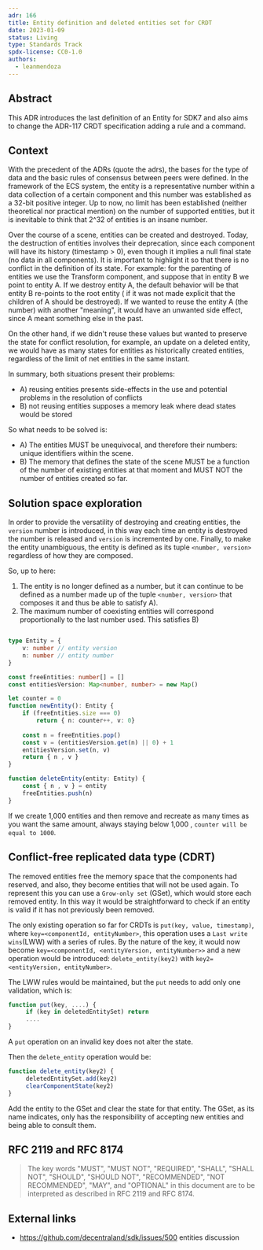 ```yaml
---
adr: 166
title: Entity definition and deleted entities set for CRDT
date: 2023-01-09
status: Living
type: Standards Track
spdx-license: CC0-1.0
authors:
  - leanmendoza
---
```


## Abstract
This ADR introduces the last definition of an Entity for SDK7 and also aims to change the ADR-117 CRDT specification adding a rule and a command.

## Context

With the precedent of the ADRs (quote the adrs), the bases for the type of data and the basic rules of consensus between peers were defined. In the framework of the ECS system, the entity is a representative number within a data collection of a certain component and this number was established as a 32-bit positive integer. Up to now, no limit has been established (neither theoretical nor practical mention) on the number of supported entities, but it is inevitable to think that 2^32 of entities is an insane number.

Over the course of a scene, entities can be created and destroyed. Today, the destruction of entities involves their deprecation, since each component will have its history (timestamp > 0), even though it implies a null final state (no data in all components). It is important to highlight it so that there is no conflict in the definition of its state. For example: for the parenting of entities we use the Transform component, and suppose that in entity B we point to entity A. If we destroy entity A, the default behavior will be that entity B re-points to the root entity ( if it was not made explicit that the children of A should be destroyed). If we wanted to reuse the entity A (the number) with another "meaning", it would have an unwanted side effect, since A meant something else in the past.

On the other hand, if we didn't reuse these values but wanted to preserve the state for conflict resolution, for example, an update on a deleted entity, we would have as many states for entities as historically created entities, regardless of the limit of net entities in the same instant.

In summary, both situations present their problems:
  - A) reusing entities presents side-effects in the use and potential problems in the resolution of conflicts
  - B) not reusing entities supposes a memory leak where dead states would be stored

So what needs to be solved is:
- A) The entities MUST be unequivocal, and therefore their numbers: unique identifiers within the scene.
- B) The memory that defines the state of the scene MUST be a function of the number of existing entities at that moment and MUST NOT the number of entities created so far.

## Solution space exploration

In order to provide the versatility of destroying and creating entities, the `version` number is introduced, in this way each time an entity is destroyed the number is released and `version` is incremented by one. Finally, to make the entity unambiguous, the entity is defined as its tuple `<number, version>` regardless of how they are composed.

So, up to here:
1. The entity is no longer defined as a number, but it can continue to be defined as a number made up of the tuple `<number, version>` that composes it and thus be able to satisfy A).
2. The maximum number of coexisting entities will correspond proportionally to the last number used. This satisfies B)

```typescript

type Entity = {
    v: number // entity version
    n: number // entity number
}

const freeEntities: number[] = []
const entitiesVersion: Map<number, number> = new Map()

let counter = 0
function newEntity(): Entity {
    if (freeEntities.size === 0)
        return { n: counter++, v: 0}
    
    const n = freeEntities.pop()
    const v = (entitiesVersion.get(n) || 0) + 1
    entitiesVersion.set(n, v)
    return { n , v }
}

function deleteEntity(entity: Entity) {
    const { n , v } = entity
    freeEntities.push(n)
} 
```

If we create 1,000 entities and then remove and recreate as many times as you want the same amount, always staying below 1,000 , `counter will be equal to 1000`.

## Conflict-free replicated data type (CDRT)
The removed entities free the memory space that the components had reserved, and also, they become entities that will not be used again. To represent this you can use a `Grow-only set` (GSet), which would store each removed entity. In this way it would be straightforward to check if an entity is valid if it has not previously been removed.

The only existing operation so far for CRDTs is `put(key, value, timestamp)`, where `key=<componentId, entityNumber>`, this operation uses a `Last write wins`(LWW) with a series of rules. By the nature of the key, it would now become `key=<componentId, <entityVersion, entityNumber>>` and a new operation would be introduced: `delete_entity(key2)` with `key2=<entityVersion, entityNumber>`.

The LWW rules would be maintained, but the `put` needs to add only one validation, which is:
```ts
function put(key, ....) {
     if (key in deletedEntitySet) return
     ....
}
```
A `put` operation on an invalid key does not alter the state. 

Then the `delete_entity` operation would be:
```ts
function delete_entity(key2) {
     deletedEntitySet.add(key2)
     clearComponentState(key2)
}
```

Add the entity to the GSet and clear the state for that entity. The GSet, as its name indicates, only has the responsibility of accepting new entities and being able to consult them.

## RFC 2119 and RFC 8174

> The key words "MUST", "MUST NOT", "REQUIRED", "SHALL", "SHALL NOT", "SHOULD", "SHOULD NOT", "RECOMMENDED", "NOT RECOMMENDED", "MAY", and "OPTIONAL" in this document are to be interpreted as described in RFC 2119 and RFC 8174.

## External links

- https://github.com/decentraland/sdk/issues/500 entities discussion
